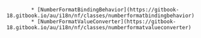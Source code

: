             * [NumberFormatBindingBehavior](https://gitbook-18.gitbook.io/au/i18n/nf/classes/numberformatbindingbehavior)
            * [NumberFormatValueConverter](https://gitbook-18.gitbook.io/au/i18n/nf/classes/numberformatvalueconverter)
